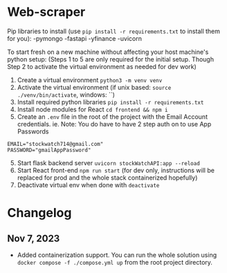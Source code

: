 # Web-scraper

Pip libraries to install (use `pip install -r requirements.txt` to install them for you): 
-pymongo
-fastapi
-yfinance
-uvicorn

To start fresh on a new machine without affecting your host machine's python setup:
(Steps 1 to 5 are only required for the initial setup. Though Step 2 to activate the virtual environment as needed for dev work)
1. Create a virtual environment `python3 -m venv venv`
2. Activate the virtual environment (if unix based: `source ./venv/bin/activate`, windows: ``)
3. Install required python libraries `pip install -r requirements.txt`
4. Install node modules for React `cd frontend && npm i`
5. Create an `.env` file in the root of the project with the Email Account credentials. ie. Note: You do have to have 2 step auth on to use App Passwords
```
EMAIL="stockwatch714@gmail.com"
PASSWORD="gmailAppPassword"
```
5. Start flask backend server `uvicorn stockWatchAPI:app --reload`
6. Start React front-end `npm run start` (for dev only, instructions will be replaced for prod and the whole stack containerized hopefully)
7. Deactivate virtual env when done with `deactivate`

# Changelog
## Nov 7, 2023
- Added containerization support. You can run the whole solution using `docker compose -f ./compose.yml up` from the root project directory.
